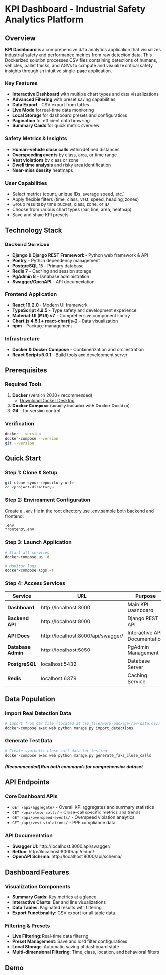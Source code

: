 # KPI Dashboard - Industrial Safety Analytics Platform

## Overview

**KPI Dashboard** is a comprehensive data analytics application that visualizes industrial safety and performance metrics from raw detection data. This Dockerized solution processes CSV files containing detections of humans, vehicles, pallet trucks, and AGVs to compute and visualize critical safety insights through an intuitive single-page application.

### Key Features
- **Interactive Dashboard** with multiple chart types and data visualizations
- **Advanced Filtering** with preset saving capabilities
- **Data Export** - CSV export from tables
- **Live Mode** for real-time data monitoring
- **Local Storage** for dashboard presets and configurations
- **Pagination** for efficient data browsing
- **Summary Cards** for quick metric overview

### Safety Metrics & Insights
- **Human–vehicle close calls** within defined distances
- **Overspeeding events** by class, area, or time range
- **Vest violations** by class or zone
- **Dwell time analysis** and risky area identification
- **Near-miss density** heatmaps

### User Capabilities
- Select metrics (count, unique IDs, average speed, etc.)
- Apply flexible filters (time, class, vest, speed, heading, zones)
- Group results by time bucket, class, zone, or ID
- Choose from various chart types (bar, line, area, heatmap)
- Save and share KPI presets

## Technology Stack

### Backend Services
- **Django & Django REST Framework** - Python web framework & API
- **Poetry** - Python dependency management
- **PostgreSQL 15** - Primary database
- **Redis 7** - Caching and session storage
- **PgAdmin 8** - Database administration
- **Swagger/OpenAPI** - API documentation

### Frontend Application
- **React 19.2.0** - Modern UI framework
- **TypeScript 4.9.5** - Type safety and development experience
- **Material-UI (MUI) v7** - Comprehensive component library
- **Chart.js 4.5.1 + react-chartjs-2** - Data visualization
- **npm** - Package management

### Infrastructure
- **Docker & Docker Compose** - Containerization and orchestration
- **React Scripts 5.0.1** - Build tools and development server

## Prerequisites

### Required Tools
1. **Docker** (version 20.10+ recommended)
   - [Download Docker Desktop](https://www.docker.com/products/docker-desktop)
2. **Docker Compose** (usually included with Docker Desktop)
3. **Git** - for version control

### Verification
```bash
docker --version
docker-compose --version
git --version
```

## Quick Start

### Step 1: Clone & Setup
```bash
git clone <your-repository-url>
cd <project-directory>
```

### Step 2: Environment Configuration
Create a `.env` file in the root directory use .env.sample both backend and frontend:

```bash
.env
frontend\.env
```

### Step 3: Launch Application
```bash
# Start all services
docker-compose up -d

# Monitor logs
docker-compose logs -f
```

### Step 4: Access Services
| Service | URL | Purpose |
|---------|-----|---------|
| **Dashboard** | http://localhost:3000 | Main KPI Dashboard |
| **Backend API** | http://localhost:8000 | Django REST API |
| **API Docs** | http://localhost:8000/api/swagger/ | Interactive API Documentation |
| **Database Admin** | http://localhost:5050 | PgAdmin Management |
| **PostgreSQL** | localhost:5432 | Database Server |
| **Redis** | localhost:6379 | Caching Service |

## Data Population

### Import Real Detection Data
```bash
# Import from CSV file (located at csv_file/work-package-raw-data.csv)
docker-compose exec web python manage.py import_detections
```

### Generate Test Data
```bash
# Create synthetic close-call data for testing
docker-compose exec web python manage.py generate_fake_close_calls
```
##### (Recommended) Run both commands for comprehensive dataset


## API Endpoints

### Core Dashboard APIs
- `GET /api/aggregate/` - Overall KPI aggregates and summary statistics
- `GET /api/close-calls/` - Close-call specific metrics and trends
- `GET /api/overspeed-events/` - Overspeed violation analytics
- `GET /api/vest-violations/` - PPE compliance data

### API Documentation
- **Swagger UI**: http://localhost:8000/api/swagger/
- **ReDoc**: http://localhost:8000/api/redoc/
- **OpenAPI Schema**: http://localhost:8000/api/schema/

## Dashboard Features

### Visualization Components
- **Summary Cards**: Key metrics at a glance
- **Interactive Charts**: Bar and line visualizations
- **Data Tables**: Paginated results with filtering
- **Export Functionality**: CSV export for all table data

### Filtering & Presets
- **Live Filtering**: Real-time data filtering
- **Preset Management**: Save and load filter configurations
- **Local Storage**: Automatic saving of dashboard state
- **Multi-dimensional Filtering**: Time, class, location, and behavioral filters


## Demo


